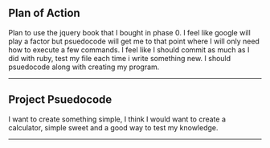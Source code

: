 ## Plan of Action

Plan to use the jquery book that I bought in phase 0. I feel like google will play a factor but psuedocode will get me to that point where I will only need how to execute a few commands. I feel like I should commit as much as I did with ruby, test my file each time i write something new. I should psuedocode along with creating my program.
___________________________________________________

## Project Psuedocode
I want to create something simple, I think I would want to create a calculator, simple sweet and a good way to test my knowledge.
___________________________________________________

